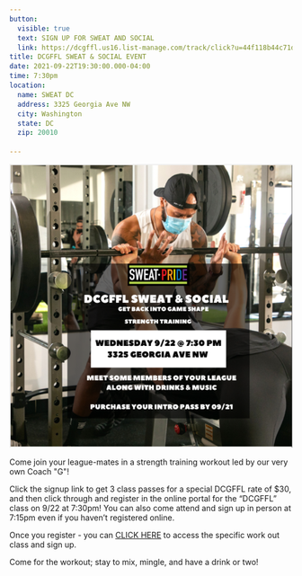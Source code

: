 ```yaml
---
button:
  visible: true
  text: SIGN UP FOR SWEAT AND SOCIAL
  link: https://dcgffl.us16.list-manage.com/track/click?u=44f118b44c71d10ae3076bec3&id=5994cfb07a&e=f7060f1994
title: DCGFFL SWEAT & SOCIAL EVENT
date: 2021-09-22T19:30:00.000-04:00
time: 7:30pm
location:
  name: SWEAT DC
  address: 3325 Georgia Ave NW
  city: Washington
  state: DC
  zip: 20010

---
```

![](/img/2021-09-22-sweat-event.PNG)

Come join your league-mates in a strength training workout led by our very own Coach "G"!

Click the signup link to get 3 class passes for a special DCGFFL rate of $30, and then click through and register in the online portal for the “DCGFFL” class on 9/22 at 7:30pm! You can also come attend and sign up in person at 7:15pm even if you haven’t registered online.

Once you register - you can [CLICK HERE](https://clients.mindbodyonline.com/classic/ws?studioid=891039&stype=-105&sTG=37&sVT=1086&sView=day&sLoc=1&sTrn=4&date=09/22/21) to access the specific work out class and sign up.

Come for the workout; stay to mix, mingle, and have a drink or two!